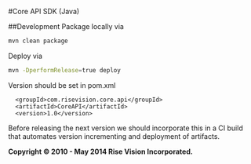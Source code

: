 #Core API SDK (Java)

##Development
Package locally via
``` bash
mvn clean package
```

Deploy via
``` bash
mvn -DperformRelease=true deploy
```

Version should be set in pom.xml
```
  <groupId>com.risevision.core.api</groupId>
  <artifactId>CoreAPI</artifactId>
  <version>1.0</version>
```

Before releasing the next version we should incorporate this in a CI build that automates version incrementing and deployment of artifacts.

**Copyright © 2010 - May 2014 Rise Vision Incorporated.**
